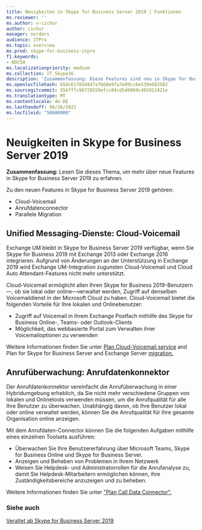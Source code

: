 ```yaml
---
title: Neuigkeiten in Skype for Business Server 2019 | Funktionen
ms.reviewer: ''
ms.author: v-cichur
author: cichur
manager: serdars
audience: ITPro
ms.topic: overview
ms.prod: skype-for-business-itpro
f1.keywords:
- NOCSH
ms.localizationpriority: medium
ms.collection: IT_Skype16
description: 'Zusammenfassung: Diese Features sind neu in Skype for Business Server 2019.'
ms.openlocfilehash: b58c61702d447a7b68e9fa7e09cc6e539e682582
ms.sourcegitcommit: 556fffc96729150efcc04cd5d6069c402012421e
ms.translationtype: MT
ms.contentlocale: de-DE
ms.lasthandoff: 08/26/2021
ms.locfileid: "58600900"
---
```

# <a name="whats-in-skype-for-business-server-2019"></a>Neuigkeiten in Skype for Business Server 2019

**Zusammenfassung:** Lesen Sie dieses Thema, um mehr über neue Features in Skype for Business Server 2019 zu erfahren.  

Zu den neuen Features in Skype for Business Server 2019 gehören:
  
- Cloud-Voicemail  
- Anrufdatenconnector
- Parallele Migration

## <a name="unified-messaging-services-cloud-voicemail"></a>Unified Messaging-Dienste: Cloud-Voicemail

Exchange UM bleibt in Skype for Business Server 2019 verfügbar, wenn Sie Skype for Business 2019 mit Exchange 2013 oder Exchange 2016 integrieren. Aufgrund von Änderungen an der Unterstützung in Exchange 2019 wird Exchange UM-Integration zugunsten Cloud-Voicemail und Cloud Auto Attendant-Features nicht mehr unterstützt.  

Cloud-Voicemail ermöglicht allen Ihren Skype for Business 2019-Benutzern&#x2014;, ob sie lokal oder online&#x2014;verwaltet werden, Zugriff auf denselben Voicemaildienst in der Microsoft Cloud zu haben. Cloud-Voicemail bietet die folgenden Vorteile für Ihre lokalen und Onlinebenutzer:

- Zugriff auf Voicemail in ihrem Exchange Postfach mithilfe des Skype for Business Online-, Teams- oder Outlook-Clients
- Möglichkeit, das webbasierte Portal zum Verwalten ihrer Voicemailoptionen zu verwenden

Weitere Informationen finden Sie unter [Plan Cloud-Voicemail service](../sfbhybrid/hybrid/plan-cloud-voicemail.md) and Plan for Skype for Business Server and Exchange Server [migration.](../sfbhybrid/hybrid/plan-um-migration.md)
  
## <a name="call-monitoring-call-data-connector"></a>Anrufüberwachung: Anrufdatenkonnektor

Der Anrufdatenkonnektor vereinfacht die Anrufüberwachung in einer Hybridumgebung erheblich, da Sie nicht mehr verschiedene Gruppen von lokalen und Onlinetools verwenden müssen, um die Anrufqualität für alle Ihre Benutzer zu überwachen.  Unabhängig davon, ob Ihre Benutzer lokal oder online verwaltet werden, können Sie die Anrufqualität für Ihre gesamte Organisation online anzeigen.

Mit dem Anrufdaten-Connector können Sie die folgenden Aufgaben mithilfe eines einzelnen Toolsets ausführen:

- Überwachen Sie Ihre Benutzererfahrung über Microsoft Teams, Skype for Business Online und Skype for Business Server.
- Anzeigen und Beheben von Problemen in Ihrem Netzwerk
- Weisen Sie Helpdesk- und Administratorrollen für die Anrufanalyse zu, damit Sie Helpdesk-Mitarbeitern ermöglichen können, ihre Zuständigkeitsbereiche anzuzeigen und zu beheben.

Weitere Informationen finden Sie unter ["Plan Call Data Connector".](../sfbhybrid/hybrid/plan-call-data-connector.md)

### <a name="see-also"></a>Siehe auch

[Veraltet ab Skype for Business Server 2019](deprecated.md)
